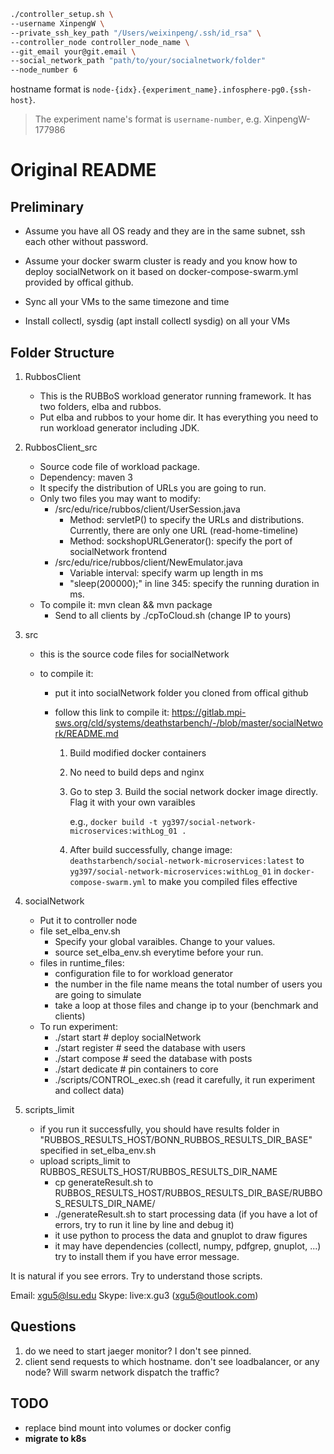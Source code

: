 ```bash
./controller_setup.sh \
--username XinpengW \
--private_ssh_key_path "/Users/weixinpeng/.ssh/id_rsa" \
--controller_node controller_node_name \
--git_email your@git.email \
--social_network_path "path/to/your/socialnetwork/folder"
--node_number 6
```

hostname format is `node-{idx}.{experiment_name}.infosphere-pg0.{ssh-host}`.
> The experiment name's format is `username-number`, e.g. XinpengW-177986

# Original README
## Preliminary

- Assume you have all OS ready and they are in the same subnet, ssh each other without password.

- Assume your docker swarm cluster is ready and you know how to deploy socialNetwork on it based on docker-compose-swarm.yml provided by offical github.

- Sync all your VMs to the same timezone and time

- Install collectl, sysdig (apt install collectl sysdig) on all your VMs

## Folder Structure

1. RubbosClient

    * This is the RUBBoS workload generator running framework. It has two folders, elba and rubbos.
    * Put elba and rubbos to your home dir. It has everything you need to run workload generator including JDK.

2. RubbosClient_src

    * Source code file of workload package.
    * Dependency: maven 3
    * It specify the distribution of URLs you are going to run.
    * Only two files you may want to modify:
        * /src/edu/rice/rubbos/client/UserSession.java
            * Method: servletP() to specify the URLs and distributions. Currently, there are only one URL (read-home-timeline)
            * Method: sockshopURLGenerator(): specify the port of socialNetwork frontend
        * /src/edu/rice/rubbos/client/NewEmulator.java
            *	Variable interval: specify warm up length in ms
            *	"sleep(200000);" in line 345: specify the running duration in ms.
    * To compile it: mvn clean && mvn package
        * Send to all clients by ./cpToCloud.sh (change IP to yours)

3. src

    * this is the source code files for socialNetwork

    * to compile it:

        * put it into socialNetwork folder you cloned from offical github

        * follow this link to compile it: https://gitlab.mpi-sws.org/cld/systems/deathstarbench/-/blob/master/socialNetwork/README.md

            1. Build modified docker containers

            2. No need to build deps and nginx

            3. Go to step 3. Build the social network docker image directly. Flag it with your own varaibles

                e.g., `docker build -t yg397/social-network-microservices:withLog_01 .`

            4. After build successfully, change image: `deathstarbench/social-network-microservices:latest` to `yg397/social-network-microservices:withLog_01` in `docker-compose-swarm.yml` to make you compiled files effective

4. socialNetwork

    * Put it to controller node
    * file set_elba_env.sh
        * Specify your global varaibles. Change to your values.
        * source set_elba_env.sh everytime before your run.
    * files in runtime_files:
        * configuration file to for workload generator
        * the number in the file name means the total number of users you are going to simulate
        * take a loop at those files and change ip to your (benchmark and clients)
    * To run experiment:
        * ./start start  # deploy socialNetwork
        * ./start register # seed the database with users
        * ./start compose # seed the database with posts
        * ./start dedicate # pin containers to core
        * ./scripts/CONTROL_exec.sh (read it carefully, it run experiment and collect data)

5. scripts_limit

    * if you run it successfully, you should have results folder in "RUBBOS_RESULTS_HOST/BONN_RUBBOS_RESULTS_DIR_BASE" specified in set_elba_env.sh
    * upload scripts_limit to RUBBOS_RESULTS_HOST/RUBBOS_RESULTS_DIR_NAME
        * cp generateResult.sh to RUBBOS_RESULTS_HOST/RUBBOS_RESULTS_DIR_BASE/RUBBOS_RESULTS_DIR_NAME/
        * ./generateResult.sh to start processing data (if you have a lot of errors, try to run it line by line and debug it)
        * it use python to process the data and gnuplot to draw figures
        * it may have dependencies (collectl, numpy, pdfgrep, gnuplot, ...) try to install them if you have error message.

It is natural if you see errors. Try to understand those scripts.

Email: xgu5@lsu.edu
Skype: live:x.gu3 (xgu5@outlook.com)

## Questions

1. do we need to start jaeger monitor? I don't see pinned.
2. client send requests to which hostname. don't see loadbalancer, or any node? Will swarm network dispatch the traffic?

## TODO

- replace bind mount into volumes or docker config
- **migrate to k8s**